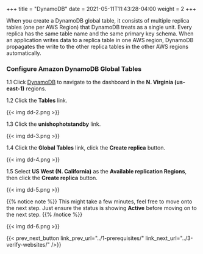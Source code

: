 +++
title = "DynamoDB"
date =  2021-05-11T11:43:28-04:00
weight = 2
+++

When you create a DynamoDB global table, it consists of multiple replica tables (one per AWS Region) that DynamoDB treats as a single unit. Every replica has the same table name and the same primary key schema. When an application writes data to a replica table in one AWS region, DynamoDB propagates the write to the other replica tables in the other AWS regions automatically.

### Configure Amazon DynamoDB Global Tables

1.1 Click [DynamoDB](https://console.aws.amazon.com/dynamodbv2/home?region=us-east-1#/) to navigate to the dashboard in the **N. Virginia (us-east-1)** regions.

1.2 Click the **Tables** link.

{{< img dd-2.png >}}

1.3 Click the **unishophotstandby** link.

{{< img dd-3.png >}}

1.4 Click the **Global Tables** link, click the **Create replica** button.

{{< img dd-4.png >}}

1.5 Select **US West (N. California)** as the **Available replication Regions**, then click the **Create replica** button.

{{< img dd-5.png >}}

{{% notice note %}}
This might take a few minutes, feel free to move onto the next step.  Just ensure the status is showing **Active** before moving on to the next step.
{{% /notice %}}

{{< img dd-6.png >}}

{{< prev_next_button link_prev_url="../1-prerequisites/" link_next_url="../3-verify-websites/" />}}
